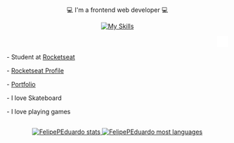 <div display="inline-block">
 
 <p align="center"> 💻 I'm a frontend web developer 💻</p>
 <div align="center">

  [![My Skills](https://skillicons.dev/icons?i=ts,react,nextjs,tailwind)](https://skillicons.dev)

 <p align="right">
  <a href="https://www.linkedin.com/in/felipepereiraeduardo/"><img align="center" width="25px" src="https://github.com/Aakarsh-B/trying-repos/blob/master/linkedin.svg" /><a/> 
</p
</div>

<p align="left">
  - Student at
  <a href="https://github.com/Rocketseat" target="_blank">Rocketseat</a>
</p>
<p align="left">
  -
 <a href="https://app.rocketseat.com.br/me/felipe-pereira-eduardo-00732">Rocketseat Profile</a>
</p>
<p align="left">
  -
 <a href="https://felipeeduardodevnext.netlify.app">Portfolio</a>
</p>
<p align="left">- I love Skateboard</p>
<p align="left">- I love playing games</p>


##

<p align="center">
<a href="https://github.com/FelipePEduardo"> 
  <img height="200em" src="https://github-readme-stats.vercel.app/api?username=FelipePEduardo&show_icons=true&theme=material-palenight&hide_border=false" alt="FelipePEduardo stats"/>
  <img height="200em" src="https://github-readme-stats.vercel.app/api/top-langs/?username=FelipePEduardo&layout=compact&theme=material-palenight&hide_border=false" alt="FelipePEduardo most languages"/>
</a>
</p>
</div>
